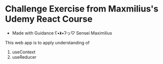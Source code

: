 # Challenge Exercise from Maxmilius's Udemy React Course
* Made with Guidance ʕ•́ᴥ•̀ʔっ♡ Sensei Maximilius 

This web app is to apply understanding of
1. useContext
2. useReducer


